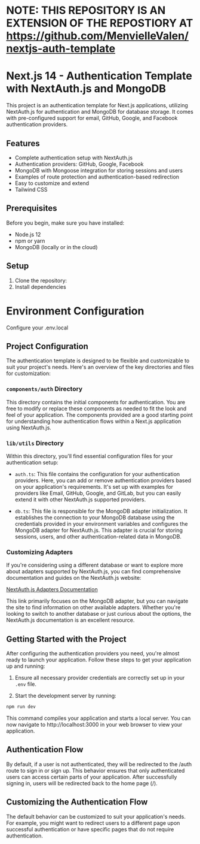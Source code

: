 # NOTE: THIS REPOSITORY IS AN EXTENSION OF THE REPOSTIORY AT https://github.com/MenvielleValen/nextjs-auth-template
# Next.js 14 - Authentication Template with NextAuth.js and MongoDB

This project is an authentication template for Next.js applications, utilizing NextAuth.js for authentication and MongoDB for database storage. It comes with pre-configured support for email, GitHub, Google, and Facebook authentication providers.

## Features

- Complete authentication setup with NextAuth.js
- Authentication providers: GitHub, Google, Facebook
- MongoDB with Mongoose integration for storing sessions and users
- Examples of route protection and authentication-based redirection
- Easy to customize and extend
- Tailwind CSS

## Prerequisites

Before you begin, make sure you have installed:

- Node.js 12
- npm or yarn
- MongoDB (locally or in the cloud)

## Setup

1. Clone the repository:
2. Install dependencies

# Environment Configuration

Configure your .env.local

## Project Configuration

The authentication template is designed to be flexible and customizable to suit your project's needs. Here's an overview of the key directories and files for customization:

### `components/auth` Directory

This directory contains the initial components for authentication. You are free to modify or replace these components as needed to fit the look and feel of your application. The components provided are a good starting point for understanding how authentication flows within a Next.js application using NextAuth.js.

### `lib/utils` Directory

Within this directory, you'll find essential configuration files for your authentication setup:

- `auth.ts`: This file contains the configuration for your authentication providers. Here, you can add or remove authentication providers based on your application's requirements. It's set up with examples for providers like Email, GitHub, Google, and GitLab, but you can easily extend it with other NextAuth.js supported providers.

- `db.ts`: This file is responsible for the MongoDB adapter initialization. It establishes the connection to your MongoDB database using the credentials provided in your environment variables and configures the MongoDB adapter for NextAuth.js. This adapter is crucial for storing sessions, users, and other authentication-related data in MongoDB.

### Customizing Adapters

If you're considering using a different database or want to explore more about adapters supported by NextAuth.js, you can find comprehensive documentation and guides on the NextAuth.js website:

[NextAuth.js Adapters Documentation](https://authjs.dev/reference/adapter/mongodb)

This link primarily focuses on the MongoDB adapter, but you can navigate the site to find information on other available adapters. Whether you're looking to switch to another database or just curious about the options, the NextAuth.js documentation is an excellent resource.

## Getting Started with the Project

After configuring the authentication providers you need, you're almost ready to launch your application. Follow these steps to get your application up and running:

1. Ensure all necessary provider credentials are correctly set up in your `.env` file.

2. Start the development server by running:

```bash
npm run dev
```
This command compiles your application and starts a local server. You can now navigate to http://localhost:3000 in your web browser to view your application.

## Authentication Flow
By default, if a user is not authenticated, they will be redirected to the /auth route to sign in or sign up. This behavior ensures that only authenticated users can access certain parts of your application. After successfully signing in, users will be redirected back to the home page (/).

## Customizing the Authentication Flow
The default behavior can be customized to suit your application's needs. For example, you might want to redirect users to a different page upon successful authentication or have specific pages that do not require authentication.